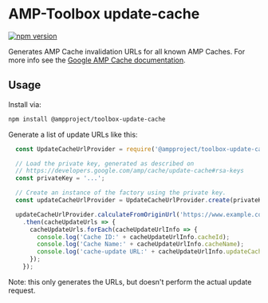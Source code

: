 # AMP-Toolbox update-cache

[![npm version](https://badge.fury.io/js/%40ampproject%2Ftoolbox-update-cache.svg)](https://badge.fury.io/js/%40ampproject%2Ftoolbox-update-cache)

Generates AMP Cache invalidation URLs for all known AMP Caches. For more info see the [Google AMP Cache documentation](
https://developers.google.com/amp/cache/update-ping#update-cache-request).

## Usage

Install via:

```sh
npm install @ampproject/toolbox-update-cache
```

Generate a list of update URLs like this:

```javascript
  const UpdateCacheUrlProvider = require('@ampproject/toolbox-update-cache');

  // Load the private key, generated as described on 
  // https://developers.google.com/amp/cache/update-cache#rsa-keys
  const privateKey = '...';

  // Create an instance of the factory using the private key.
  const updateCacheUrlProvider = UpdateCacheUrlProvider.create(privateKey);

  updateCacheUrlProvider.calculateFromOriginUrl('https://www.example.com')
    .then(cacheUpdateUrls => {
      cacheUpdateUrls.forEach(cacheUpdateUrlInfo => {
        console.log('Cache ID:' + cacheUpdateUrlInfo.cacheId);
        console.log('Cache Name:' + cacheUpdateUrlInfo.cacheName);
        console.log('cache-update URL:' + cacheUpdateUrlInfo.updateCacheUrl);
      });
    });
```

Note: this only generates the URLs, but doesn't perform the actual update request. 

